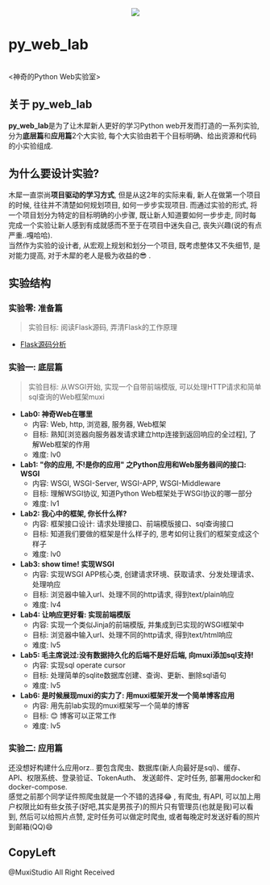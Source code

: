 <p align="center">
  <img src="https://seriousseverity.files.wordpress.com/2015/01/topguntocat.png?w=880&h=400&crop=1" width="auto" height="auto" /><br><h1>py_web_lab</h1><br><神奇的Python Web实验室></br>
</p>

## 关于 py_web_lab
**py_web_lab**是为了让木犀新人更好的学习Python web开发而打造的一系列实验, 分为**底层篇**和**应用篇**2个大实验, 每个大实验由若干个目标明确、给出资源和代码的小实验组成. <br/>

## 为什么要设计实验?
木犀一直崇尚**项目驱动的学习方式**, 但是从这2年的实际来看, 新人在做第一个项目的时候, 往往并不清楚如何规划项目, 如何一步步实现项目. 而通过实验的形式, 将一个项目划分为特定的目标明确的小步骤, 既让新人知道要如何一步步走, 同时每完成一个实验让新人感到有成就感而不至于在项目中迷失自己, 丧失兴趣(说的有点严重..嘎哈哈). <br/>
当然作为实验的设计者, 从宏观上规划和划分一个项目, 既考虑整体又不失细节, 是对能力提高, 对于木犀的老人是极为收益的😎 . <br/>

## 实验结构
### 实验零: 准备篇

> 实验目标: 阅读Flask源码, 弄清Flask的工作原理

+ [Flask源码分析]()

### 实验一: 底层篇

> 实验目标: 从WSGI开始, 实现一个自带前端模版, 可以处理HTTP请求和简单sql查询的Web框架muxi

+ **Lab0: 神奇Web在哪里**
    - 内容: Web, http, 浏览器, 服务器, Web框架
    - 目标: 熟知[浏览器向服务器发请求建立http连接到返回响应的全过程], 了解Web框架的作用
    - 难度: lv0
+ **Lab1: "你的应用, 不!是你的应用" 之Python应用和Web服务器间的接口: WSGI**
    - 内容: WSGI, WSGI-Server, WSGI-APP, WSGI-Middleware
    - 目标: 理解WSGI协议, 知道Python Web框架处于WSGI协议的哪一部分
    - 难度: lv1
+ **Lab2: 我心中的框架, 你长什么样?**
    - 内容: 框架接口设计: 请求处理接口、前端模版接口、sql查询接口
    - 目标: 知道我们要做的框架是什么样子的, 思考如何让我们的框架变成这个样子
    - 难度: lv0
+ **Lab3: show time! 实现WSGI**
    - 内容: 实现WSGI APP核心类, 创建请求环境、获取请求、分发处理请求、处理响应
    - 目标: 浏览器中输入url、处理不同的http请求, 得到text/plain响应
    - 难度: lv4
+ **Lab4: 让响应更好看: 实现前端模版**
    - 内容: 实现一个类似Jinja的前端模版, 并集成到已实现的WSGI框架中
    - 目标: 浏览器中输入url、处理不同的http请求, 得到text/html响应
    - 难度: lv5
+ **Lab5: 毛主席说过:没有数据持久化的后端不是好后端, 向muxi添加sql支持!**
    - 内容: 实现sql operate cursor
    - 目标: 处理简单的sqlite数据库创建、查询、更新、删除sql语句
    - 难度: lv5
+ **Lab6: 是时候展现muxi的实力了: 用muxi框架开发一个简单博客应用**
    - 内容: 用先前lab实现的muxi框架写一个简单的博客
    - 目标: 😊 博客可以正常工作
    - 难度: lv5

### 实验二: 应用篇
还没想好构建什么应用orz.. 要包含爬虫、数据库(新人向最好是sql)、缓存、API、权限系统、登录验证、TokenAuth、 发送邮件、定时任务, 部署用docker和docker-compose. <br/>
感觉之前那个同学证件照爬虫就是一个不错的选择😂 , 有爬虫, 有API, 可以加上用户权限比如有些女孩子(好吧,其实是男孩子)的照片只有管理员(也就是我)可以看到, 然后可以给照片点赞, 定时任务可以做定时爬虫, 或者每晚定时发送好看的照片到邮箱(QQ)😄

## CopyLeft

@MuxiStudio All Right Received
